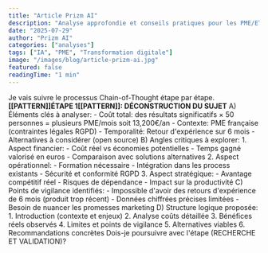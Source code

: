 ```yaml
---
title: "Article Prizm AI"
description: "Analyse approfondie et conseils pratiques pour les PME/ETI"
date: "2025-07-29"
author: "Prizm AI"
categories: ["analyses"]
tags: ["IA", "PME", "Transformation digitale"]
image: "/images/blog/article-prizm-ai.jpg"
featured: false
readingTime: "1 min"
---
```


Je vais suivre le processus Chain-of-Thought étape par étape. **[[PATTERN]]ÉTAPE 1[[PATTERN]]: DÉCONSTRUCTION DU SUJET** A) Éléments clés à analyser: - Coût total: des résultats significatifs × 50 personnes = plusieurs PME/mois soit 13,200€/an - Contexte: PME française (contraintes légales RGPD) - Temporalité: Retour d'expérience sur 6 mois - Alternatives à considérer (open source) B) Angles critiques à explorer: 1. Aspect financier: - Coût réel vs économies potentielles - Temps gagné valorisé en euros - Comparaison avec solutions alternatives 2. Aspect opérationnel: - Formation nécessaire - Intégration dans les process existants - Sécurité et conformité RGPD 3. Aspect stratégique: - Avantage compétitif réel - Risques de dépendance - Impact sur la productivité C) Points de vigilance identifiés: - Impossible d'avoir des retours d'expérience de 6 mois (produit trop récent) - Données chiffrées précises limitées - Besoin de nuancer les promesses marketing D) Structure logique proposée: 1. Introduction (contexte et enjeux) 2. Analyse coûts détaillée 3. Bénéfices réels observés 4. Limites et points de vigilance 5. Alternatives viables 6. Recommandations concrètes Dois-je poursuivre avec l'étape (RECHERCHE ET VALIDATION)?